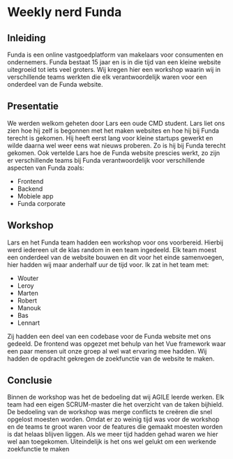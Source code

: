 # Weekly nerd Funda

## Inleiding

Funda is een online vastgoedplatform van makelaars voor consumenten en ondernemers. Funda bestaat 15 jaar en is in die tijd van een kleine website uitegroeid tot iets veel groters. Wij kregen hier een workshop waarin wij in verschillende teams werkten die elk verantwoordelijk waren voor een onderdeel van de Funda website.

## Presentatie

We werden welkom geheten door Lars een oude CMD student. Lars liet ons zien hoe hij zelf is begonnen met het maken websites en hoe hij bij Funda terecht is gekomen. Hij heeft eerst lang voor kleine startups gewerkt en wilde daarna wel weer eens wat nieuws proberen. Zo is hij bij Funda terecht gekomen. Ook vertelde Lars hoe de Funda website prescies werkt, zo zijn er verschillende teams bij Funda verantwoordelijk voor verschillende aspecten van Funda zoals:

* Frontend
* Backend
* Mobiele app
* Funda corporate

## Workshop

Lars en het Funda team hadden een workshop voor ons voorbereid.
Hierbij werd iedereen uit de klas random in een team ingedeeld. Elk team moest een onderdeel van de website bouwen en dit voor het einde samenvoegen, hier hadden wij maar anderhalf uur de tijd voor. Ik zat in het team met:

* Wouter
* Leroy
* Marten
* Robert
* Manouk
* Bas
* Lennart

Zij hadden een deel van een codebase voor de Funda website met ons gedeeld. De frontend was opgezet met behulp van het Vue framework waar een paar mensen uit onze groep al wel wat ervaring mee hadden. Wij hadden de opdracht gekregen de zoekfunctie van de website te maken.

## Conclusie

Binnen de workshop was het de bedoeling dat wij AGILE leerde werken. Elk team had een eigen SCRUM-master die het overzicht van de taken bijhield. De bedoeling van de workshop was merge conflicts te creëren die snel opgelost moesten worden. Omdat er zo weinig tijd was voor de workshop en de teams te groot waren voor de features die gemaakt moesten worden is dat helaas blijven liggen. Als we meer tijd hadden gehad waren we hier wel aan toegekomen. Uiteindelijk is het ons wel gelukt om een werkende zoekfunctie te maken
